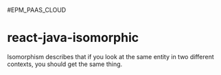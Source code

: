 #EPM_PAAS_CLOUD

# react-java-isomorphic

Isomorphism describes that if you look at the same entity in two different contexts, you should get the same thing.
